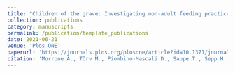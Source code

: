 ```yaml
---
title: "Children of the grave: Investigating non-adult feeding practices in medieval and early modern Estonia through stable isotope analysis"
collection: publications
category: manuscripts
permalink: /publication/template_publications
date: 2021-06-21
venue: 'Plos ONE'
paperurl: 'https://journals.plos.org/plosone/article?id=10.1371/journal.pone.0279546'
citation: 'Morrone A., Tõrv M., Piombino-Mascali D., Saupe T., Sepp H., Valk H., Malve M., Oras E. (2023). Children of the grave: Investigating non-adult feeding practices in medieval and early modern Estonia through stable isotope analysis. PLOS ONE.'
---
```

